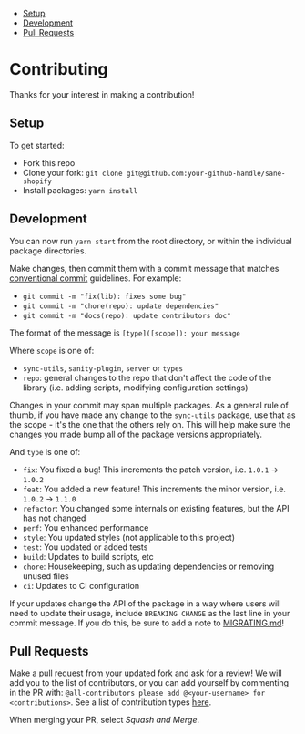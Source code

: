 
<!-- toc -->
- [Setup](#setup)
- [Development](#development)
- [Pull Requests](#pull-requests)

<!-- tocstop -->
# Contributing

Thanks for your interest in making a contribution!


## Setup

To get started:

- Fork this repo
- Clone your fork: `git clone git@github.com:your-github-handle/sane-shopify`
- Install packages: `yarn install`

## Development

You can now run `yarn start` from the root directory, or within the individual package directories.

Make changes, then commit them with a commit message that matches [conventional commit](https://www.conventionalcommits.org/en/v1.0.0/) guidelines. For example:

- `git commit -m "fix(lib): fixes some bug"`
- `git commit -m "chore(repo): update dependencies"`
- `git commit -m "docs(repo): update contributors doc"`

The format of the message is `[type]([scope]): your message`

Where `scope` is one of:

- `sync-utils`, `sanity-plugin`, `server` or `types`
- `repo`: general changes to the repo that don't affect the code of the library (i.e. adding scripts, modifying configuration settings)

Changes in your commit may span multiple packages. As a general rule of thumb, if you have made any change to the `sync-utils` package, use that as the scope - it's the one that the others rely on. This will help make sure the changes you made bump all of the package versions appropriately.

And `type` is one of:

- `fix`: You fixed a bug! This increments the patch version, i.e. `1.0.1` -> `1.0.2`
- `feat`: You added a new feature! This increments the minor version, i.e. `1.0.2` -> `1.1.0`
- `refactor`: You changed some internals on existing features, but the API has not changed
- `perf`: You enhanced performance
- `style`: You updated styles (not applicable to this project)
- `test`: You updated or added tests
- `build`: Updates to build scripts, etc
- `chore`: Housekeeping, such as updating dependencies or removing unused files
- `ci`: Updates to CI configuration

If your updates change the API of the package in a way where users will need to update their usage, include `BREAKING CHANGE` as the last line in your commit message. If you do this, be sure to add a note to [MIGRATING.md](MIGRATING.md)!


## Pull Requests

Make a pull request from your updated fork and ask for a review! We will add you to the list of contributors, or you can add yourself by commenting in the PR with: `@all-contributors please add @<your-username> for <contributions>`. See a list of contribution types [here](https://allcontributors.org/docs/en/emoji-key).

When merging your PR, select *Squash and Merge*.


